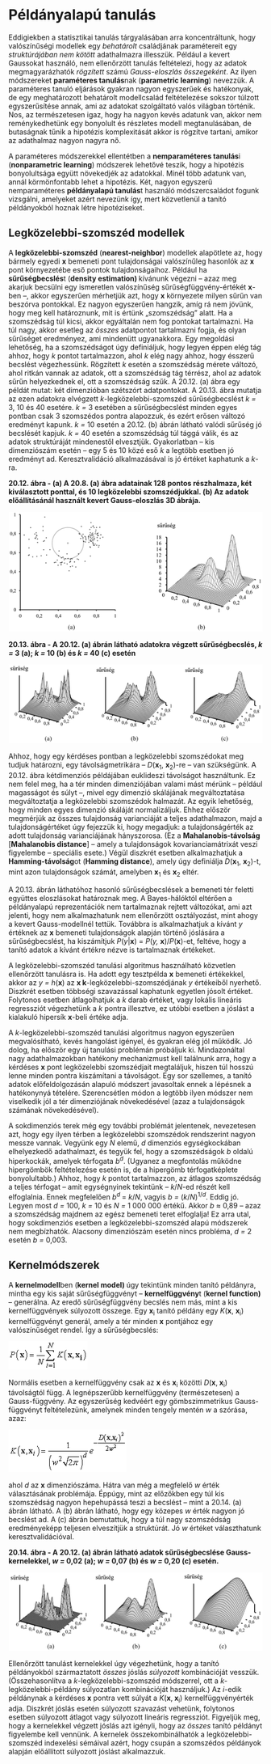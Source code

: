 <?xml version="1.0" encoding="UTF-8" standalone="no"?>
<!DOCTYPE html PUBLIC "-//W3C//DTD XHTML 1.1//EN" "http://www.w3.org/TR/xhtml11/DTD/xhtml11.dtd">
<html xmlns="http://www.w3.org/1999/xhtml"><head><meta name="generator" content="DocBook XSL Stylesheets V1.76.1"/></head><body><div class="section" title="Példányalapú tanulás"><div class="titlepage"><div><div><h1 class="title"><a id="id742536"/>Példányalapú tanulás</h1></div></div></div><p>Eddigiekben a statisztikai tanulás tárgyalásában arra koncentráltunk, hogy valószínűségi modellek egy <span class="emphasis"><em>behatárolt</em></span> családjának paramétereit egy <span class="emphasis"><em>struktúrájában nem kötött</em></span> adathalmazra illesszük. Például a kevert Gaussokat használó, nem ellenőrzött tanulás feltételezi, hogy az adatok megmagyarázhatók <span class="emphasis"><em>rögzített</em></span> számú <span class="emphasis"><em>Gauss-eloszlás</em></span> <span class="emphasis"><em>összegeként</em></span>. Az ilyen módszereket <span class="strong"><strong>paraméteres tanulás</strong></span>nak (<span class="strong"><strong>parametric learning</strong></span>) nevezzük. A paraméteres tanuló eljárások gyakran nagyon egyszerűek és hatékonyak, de egy meghatározott behatárolt modellcsalád feltételezése sokszor túlzott egyszerűsítése annak, ami az adatokat szolgáltató valós világban történik. Nos, az természetesen igaz, hogy ha nagyon kevés adatunk van, akkor nem reménykedhetünk egy bonyolult és részletes modell megtanulásában, de butaságnak tűnik a hipotézis komplexitását akkor is rögzítve tartani, amikor az adathalmaz nagyon nagyra nő.</p><p>A paraméteres módszerekkel ellentétben a <span class="strong"><strong>nemparaméteres tanulás</strong></span>i (<span class="strong"><strong>nonparametric learning</strong></span>) módszerek lehetővé teszik, hogy a hipotézis bonyolultsága együtt növekedjék az adatokkal. Minél több adatunk van, annál körmönfontabb lehet a hipotézis. Két, nagyon egyszerű nemparaméteres <span class="strong"><strong>példányalapú tanulás</strong></span>t használó módszercsaládot fogunk vizsgálni, amelyeket azért nevezünk így, mert közvetlenül a tanító példányokból hoznak létre hipotéziseket.</p><div class="section" title="Legközelebbi-szomszéd modellek"><div class="titlepage"><div><div><h2 class="title"><a id="id742587"/>Legközelebbi-szomszéd modellek</h2></div></div></div><p>A <span class="strong"><strong>legközelebbi-szomszéd</strong></span> (<span class="strong"><strong>nearest-neighbor</strong></span>) modellek alapötlete az, hogy bármely egyedi <span class="strong"><strong>x</strong></span> bemeneti pont tulajdonságai valószínűleg hasonlók az <span class="strong"><strong>x</strong></span> pont környezetébe eső pontok tulajdonságaihoz. Például ha <span class="strong"><strong>sűrűségbecslés</strong></span>t (<span class="strong"><strong>density estimation) </strong></span>kívánunk végezni – azaz meg akarjuk becsülni egy ismeretlen valószínűség sűrűségfüggvény-értékét <span class="strong"><strong>x</strong></span>-ben –, akkor egyszerűen mérhetjük azt, hogy <span class="strong"><strong>x</strong></span> környezete milyen sűrűn van beszórva pontokkal. Ez nagyon egyszerűen hangzik, amíg rá nem jövünk, hogy meg kell határoznunk, mit is értünk „szomszédság” alatt. Ha a szomszédság túl kicsi, akkor egyáltalán nem fog pontokat tartalmazni. Ha túl nagy, akkor esetleg az <span class="emphasis"><em>összes</em></span> adatpontot tartalmazni fogja, és olyan sűrűséget eredményez, ami mindenütt ugyanakkora. Egy megoldási lehetőség, ha a szomszédságot úgy definiáljuk, hogy legyen éppen elég tág ahhoz, hogy <span class="emphasis"><em>k</em></span> pontot tartalmazzon, ahol <span class="emphasis"><em>k</em></span> elég nagy ahhoz, hogy ésszerű becslést végezhessünk. Rögzített <span class="emphasis"><em>k</em></span> esetén a szomszédság mérete változó, ahol ritkán vannak az adatok, ott a szomszédság tág térrész, ahol az adatok sűrűn helyezkednek el, ott a szomszédság szűk. A 20.12. (a) ábra egy példát mutat: két dimenzióban szétszórt adatpontokat. A 20.13. ábra mutatja az ezen adatokra elvégzett <span class="emphasis"><em>k</em></span>-legközelebbi-szomszéd sűrűségbecslést <span class="emphasis"><em>k = </em></span>3, 10 és 40 esetére. <span class="emphasis"><em>k = </em></span>3 esetében a sűrűségbecslést minden egyes pontban csak 3 szomszédos pontra alapozzuk, és ezért erősen változó eredményt kapunk. <span class="emphasis"><em>k = </em></span>10 esetén a 20.12. (b) ábrán látható valódi sűrűség jó becslését kapjuk. <span class="emphasis"><em>k = </em></span>40 esetén a szomszédság túl tággá válik, és az adatok struktúráját mindenestől elvesztjük. Gyakorlatban – kis dimenziószám esetén – egy 5 és 10 közé eső <span class="emphasis"><em>k</em></span> a legtöbb esetben jó eredményt ad. Keresztvalidáció alkalmazásával is jó értéket kaphatunk a <span class="emphasis"><em>k</em></span>-ra.</p><div class="figure"><a id="id742671"/><p class="title"><strong>20.12. ábra - (a) A 20.8. (a) ábra adatainak 128 pontos részhalmaza, két kiválasztott ponttal, és 10 legközelebbi szomszédjukkal. (b) Az adatok előállításánál használt kevert Gauss-eloszlás 3D ábrája.</strong></p><div class="figure-contents"><div class="mediaobject"><img src="kepek/20-12.png" alt="(a) A 20.8. (a) ábra adatainak 128 pontos részhalmaza, két kiválasztott ponttal, és 10 legközelebbi szomszédjukkal. (b) Az adatok előállításánál használt kevert Gauss-eloszlás 3D ábrája."/></div></div></div><div class="figure"><a id="id742681"/><p class="title"><strong>20.13. ábra - A 20.12. (a) ábrán látható adatokra végzett sűrűségbecslés, <span class="emphasis"><em>k = </em></span>3 (a); <span class="emphasis"><em>k = </em></span>10 (b) és <span class="emphasis"><em>k = </em></span>40 (c) esetén</strong></p><div class="figure-contents"><div class="mediaobject"><img src="kepek/20-13.png" alt="A 20.12. (a) ábrán látható adatokra végzett sűrűségbecslés, k = 3 (a); k = 10 (b) és k = 40 (c) esetén"/></div></div></div><p>Ahhoz, hogy egy kérdéses pontban a legközelebbi szomszédokat meg tudjuk határozni, egy távolságmetrikára – <span class="emphasis"><em>D</em></span>(<span class="strong"><strong>x</strong></span><sub>1</sub>, <span class="strong"><strong>x</strong></span><sub>2</sub>)-re – van szükségünk. A 20.12. ábra kétdimenziós példájában euklideszi távolságot használtunk. Ez nem felel meg, ha a tér minden dimenziójában valami mást mérünk – például magasságot és súlyt –, mivel egy dimenzió skálájának megváltoztatása megváltoztatja a legközelebbi szomszédok halmazát. Az egyik lehetőség, hogy minden egyes dimenzió skáláját normalizáljuk. Ehhez először megmérjük az összes tulajdonság varianciáját a teljes adathalmazon, majd a tulajdonságértéket úgy fejezzük ki, hogy megadjuk: a tulajdonságérték az adott tulajdonság varianciájának hányszorosa. (Ez a <span class="strong"><strong>Mahalanobis-távolság</strong></span> [<span class="strong"><strong>Mahalanobis distance</strong></span>] – amely a tulajdonságok kovarianciamátrixát veszi figyelembe – speciális esete.) Végül diszkrét esetben alkalmazhatjuk a <span class="strong"><strong>Hamming-távolság</strong></span>ot (<span class="strong"><strong>Hamming distance</strong></span>), amely úgy definiálja <span class="emphasis"><em>D</em></span>(<span class="strong"><strong>x</strong></span><sub>1</sub>, <span class="strong"><strong>x</strong></span><sub>2</sub>)-t, mint azon tulajdonságok számát, amelyben <span class="strong"><strong>x</strong></span><sub>1</sub> és <span class="strong"><strong>x</strong></span><sub>2</sub> eltér.</p><p>A 20.13. ábrán láthatóhoz hasonló sűrűségbecslések a bemeneti tér feletti együttes eloszlásokat határoznak meg. A Bayes-hálóktól eltérően a példányalapú reprezentációk nem tartalmaznak rejtett változókat, ami azt jelenti, hogy nem alkalmazhatunk nem ellenőrzött osztályozást, mint ahogy a kevert Gauss-modellnél tettük. Továbbra is alkalmazhatjuk a kívánt <span class="emphasis"><em>y</em></span> értéknek az <span class="strong"><strong>x</strong></span> bemeneti tulajdonságok alapján történő jóslására a sűrűségbecslést, ha kiszámítjuk <span class="emphasis"><em>P</em></span>(<span class="emphasis"><em>y</em></span>|<span class="strong"><strong>x</strong></span>) = <span class="emphasis"><em>P</em></span>(<span class="emphasis"><em>y, </em></span><span class="strong"><strong>x</strong></span>)/<span class="emphasis"><em>P</em></span>(<span class="strong"><strong>x</strong></span>)-et, feltéve, hogy a tanító adatok a kívánt értékre nézve is tartalmaznak értékeket.</p><p>A legközelebbi-szomszéd tanulási algoritmus használható közvetlen ellenőrzött tanulásra is. Ha adott egy tesztpélda <span class="strong"><strong>x</strong></span> bemeneti értékekkel, akkor az <span class="emphasis"><em>y = h</em></span>(<span class="strong"><strong>x</strong></span>) az <span class="strong"><strong>x k</strong></span>-legközelebbi-szomszédjának <span class="emphasis"><em>y</em></span> értékeiből nyerhető. Diszkrét esetben többségi szavazással kaphatunk egyetlen jósolt értéket. Folytonos esetben átlagolhatjuk a <span class="emphasis"><em>k</em></span> darab értéket, vagy lokális lineáris regressziót végezhetünk a <span class="emphasis"><em>k</em></span> pontra illesztve, ez utóbbi esetben a jóslást a kialakuló hipersík <span class="strong"><strong>x</strong></span>-beli értéke adja.</p><p>A <span class="emphasis"><em>k</em></span>-legközelebbi-szomszéd tanulási algoritmus nagyon egyszerűen megvalósítható, kevés hangolást igényel, és gyakran elég jól működik. Jó dolog, ha először egy új tanulási problémán próbáljuk ki. Mindazonáltal nagy adathalmazokban hatékony mechanizmust kell találnunk arra, hogy a kérdéses <span class="strong"><strong>x</strong></span> pont legközelebbi szomszédjait megtaláljuk, hiszen túl hosszú lenne minden pontra kiszámítani a távolságot. Egy sor szellemes, a tanító adatok előfeldolgozásán alapuló módszert javasoltak ennek a lépésnek a hatékonynyá tételére. Szerencsétlen módon a legtöbb ilyen módszer nem viselkedik jól a tér dimenziójának növekedésével (azaz a tulajdonságok számának növekedésével).</p><p>A sokdimenziós terek még egy további problémát jelentenek, nevezetesen azt, hogy egy ilyen térben a legközelebbi szomszédok rendszerint nagyon messze vannak. Vegyünk egy <span class="emphasis"><em>N</em></span> elemű, <span class="emphasis"><em>d</em></span> dimenziós egységkockában elhelyezkedő adathalmazt, és tegyük fel, hogy a szomszédságok <span class="emphasis"><em>b</em></span> oldalú hiperkockák, amelyek térfogata <span class="emphasis"><em>b<sup>d</sup></em></span>. (Ugyanez a megfontolás működne hipergömbök feltételezése esetén is, de a hipergömb térfogatképlete bonyolultabb.) Ahhoz, hogy <span class="emphasis"><em>k</em></span> pontot tartalmazzon, az átlagos szomszédság a teljes térfogat – amit egységnyinek tekintünk – <span class="emphasis"><em>k</em></span>/<span class="emphasis"><em>N</em></span>-ed részét kell elfoglalnia. Ennek megfelelően <span class="emphasis"><em>b<sup>d </sup></em></span> = <span class="emphasis"><em>k</em></span>/<span class="emphasis"><em>N</em></span>, vagyis <span class="emphasis"><em>b = </em></span>(<span class="emphasis"><em>k</em></span>/<span class="emphasis"><em>N</em></span>)<sup>1/<span class="emphasis"><em>d</em></span></sup>. Eddig jó. Legyen most <span class="emphasis"><em>d = </em></span>100, <span class="emphasis"><em>k = </em></span>10 és <span class="emphasis"><em>N = </em></span>1 000 000 értékű. Akkor <span class="emphasis"><em>b </em></span>≈<span class="emphasis"><em> </em></span>0,89 – azaz a szomszédság majdnem az egész bemeneti teret elfoglalja! Ez arra utal, hogy sokdimenziós esetben a legközelebbi-szomszéd alapú módszerek nem megbízhatók. Alacsony dimenziószám esetén nincs probléma, <span class="emphasis"><em>d = </em></span>2 esetén <span class="emphasis"><em>b = </em></span>0,003.</p></div><div class="section" title="Kernelmódszerek"><div class="titlepage"><div><div><h2 class="title"><a id="id742950"/>Kernelmódszerek</h2></div></div></div><p>A <span class="strong"><strong>kernelmodell</strong></span>ben (<span class="strong"><strong>kernel model) </strong></span>úgy tekintünk minden tanító példányra, mintha egy kis saját sűrűségfüggvényt – <span class="strong"><strong>kernelfüggvény</strong></span>t (<span class="strong"><strong>kernel function) </strong></span>– generálna. Az eredő sűrűségfüggvény becslés nem más, mint a kis kernelfüggvények súlyozott összege. Egy <span class="strong"><strong>x</strong></span><sub>i</sub> tanító példány egy <span class="emphasis"><em>K</em></span>(<span class="strong"><strong>x</strong></span>, <span class="strong"><strong>x</strong></span><sub>i</sub>) kernelfüggvényt generál, amely a tér minden <span class="strong"><strong>x</strong></span> pontjához egy valószínűséget rendel. Így a sűrűségbecslés:</p><p><span class="inlinemediaobject"><img src="math/mi-20-0028.gif" alt="Kernelmódszerek"/></span></p><p>Normális esetben a kernelfüggvény csak az <span class="strong"><strong>x</strong></span> és <span class="strong"><strong>x</strong></span><sub>i</sub> közötti <span class="emphasis"><em>D</em></span>(<span class="strong"><strong>x</strong></span>,<span class="strong"><strong> x</strong></span><sub>i</sub>) távolságtól függ. A legnépszerűbb kernelfüggvény (természetesen) a Gauss-függvény. Az egyszerűség kedvéért egy gömbszimmetrikus Gauss-függvényt feltételezünk, amelynek minden tengely mentén <span class="emphasis"><em>w</em></span> a szórása, azaz:</p><p><span class="inlinemediaobject"><img src="math/mi-20-0029.gif" alt="Kernelmódszerek"/></span></p><p>ahol <span class="emphasis"><em>d</em></span> az <span class="strong"><strong>x</strong></span> dimenziószáma. Hátra van még a megfelelő <span class="emphasis"><em>w</em></span> érték választásának problémája. Éppúgy, mint az előzőkben egy túl kis szomszédság nagyon hepehupássá teszi a becslést – mint a 20.14. (a) ábrán látható. A (b) ábrán látható, hogy egy közepes <span class="emphasis"><em>w</em></span> érték nagyon jó becslést ad. A (c) ábrán bemutattuk, hogy a túl nagy szomszédság eredményeképp teljesen elveszítjük a struktúrát. Jó <span class="emphasis"><em>w</em></span> értéket választhatunk keresztvalidációval.</p><div class="figure"><a id="id743074"/><p class="title"><strong>20.14. ábra - A 20.12. (a) ábrán látható adatok sűrűségbecslése Gauss-kernelekkel, <span class="emphasis"><em>w = </em></span>0,02 (a); <span class="emphasis"><em>w = </em></span>0,07 (b) és <span class="emphasis"><em>w = </em></span>0,20 (c) esetén.</strong></p><div class="figure-contents"><div class="mediaobject"><img src="kepek/20-14.png" alt="A 20.12. (a) ábrán látható adatok sűrűségbecslése Gauss-kernelekkel, w = 0,02 (a); w = 0,07 (b) és w = 0,20 (c) esetén."/></div></div></div><p>Ellenőrzött tanulást kernelekkel úgy végezhetünk, hogy a tanító példányokból származtatott <span class="emphasis"><em>összes</em></span> jóslás <span class="emphasis"><em>súlyozott</em></span> kombinációját vesszük. (Összehasonlítva a <span class="emphasis"><em>k</em></span>-legközelebbi-szomszéd módszerrel, ott a <span class="emphasis"><em>k</em></span>-legközelebbi-példány súlyozatlan kombinációját használjuk.) Az <span class="emphasis"><em>i</em></span>-edik példánynak a kérdéses <span class="strong"><strong>x</strong></span> pontra vett súlyát a <span class="emphasis"><em>K</em></span>(<span class="strong"><strong>x</strong></span>,<span class="strong"><strong> x</strong></span><sub>i</sub>) kernelfüggvényérték adja. Diszkrét jóslás esetén súlyozott szavazást vehetünk, folytonos esetben súlyozott átlagot vagy súlyozott lineáris regressziót. Figyeljük meg, hogy a kernelekkel végzett jóslás azt igényli, hogy az <span class="emphasis"><em>összes</em></span> tanító példányt figyelembe kell vennünk. A kernelek összekombinálhatók a legközelebbi-szomszéd indexelési sémáival azért, hogy csupán a szomszédos példányok alapján előállított súlyozott jóslást alkalmazzuk.</p></div></div></body></html>
